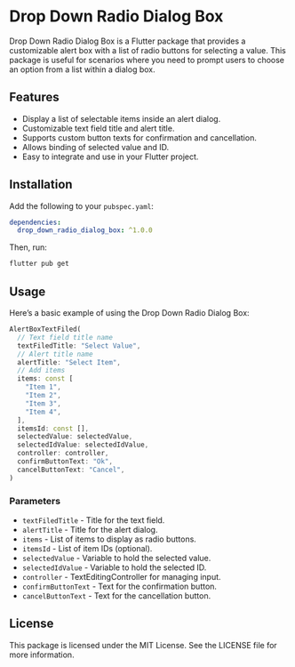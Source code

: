 # Drop Down Radio Dialog Box

Drop Down Radio Dialog Box is a Flutter package that provides a customizable alert box with a list of radio buttons for selecting a value. This package is useful for scenarios where you need to prompt users to choose an option from a list within a dialog box.

## Features

* Display a list of selectable items inside an alert dialog.
* Customizable text field title and alert title.
* Supports custom button texts for confirmation and cancellation.
* Allows binding of selected value and ID.
* Easy to integrate and use in your Flutter project.

## Installation

Add the following to your `pubspec.yaml`:

```yaml
dependencies:
  drop_down_radio_dialog_box: ^1.0.0
```

Then, run:

```bash
flutter pub get
```

## Usage

Here’s a basic example of using the Drop Down Radio Dialog Box:

```dart
AlertBoxTextFiled(
  // Text field title name
  textFiledTitle: "Select Value",
  // Alert title name
  alertTitle: "Select Item",
  // Add items
  items: const [
    "Item 1",
    "Item 2",
    "Item 3",
    "Item 4",
  ],
  itemsId: const [],
  selectedValue: selectedValue,
  selectedIdValue: selectedIdValue,
  controller: controller,
  confirmButtonText: "Ok",
  cancelButtonText: "Cancel",
)
```

### Parameters

* `textFiledTitle` - Title for the text field.
* `alertTitle` - Title for the alert dialog.
* `items` - List of items to display as radio buttons.
* `itemsId` - List of item IDs (optional).
* `selectedValue` - Variable to hold the selected value.
* `selectedIdValue` - Variable to hold the selected ID.
* `controller` - TextEditingController for managing input.
* `confirmButtonText` - Text for the confirmation button.
* `cancelButtonText` - Text for the cancellation button.

## License

This package is licensed under the MIT License. See the LICENSE file for more information.
